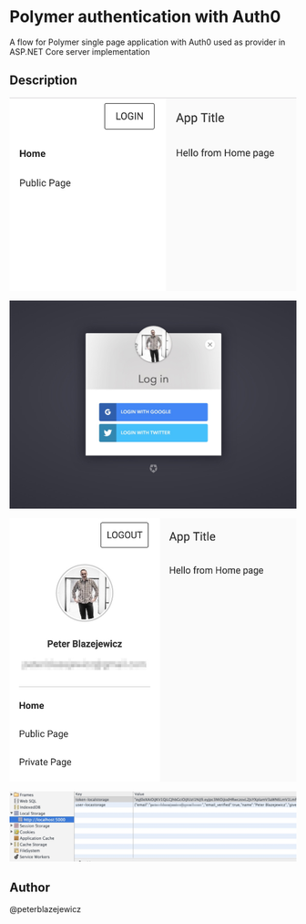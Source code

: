 # Polymer authentication with Auth0

A flow for Polymer single page application with Auth0 used as provider in ASP.NET Core server implementation

## Description

![User not logged state](/images/20160420235551.jpg)

![Auth0 login dialog](/images/20160420235607.jpg)

![User logged state](/images/20160420235623.jpg)

![Local session support via iron-localstorage](/images/20160420235704.jpg)

## Author

@peterblazejewicz
